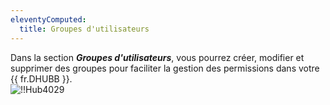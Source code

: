 ```yaml
---
eleventyComputed:
  title: Groupes d'utilisateurs
---
```

Dans la section ***Groupes d'utilisateurs***, vous pourrez créer, modifier et supprimer des groupes pour faciliter la gestion des permissions dans votre {{ fr.DHUBB }}.  
![!!Hub4029](https://webdevolutions.azureedge.net/docs/fr/hub/Hub4029.png) 
